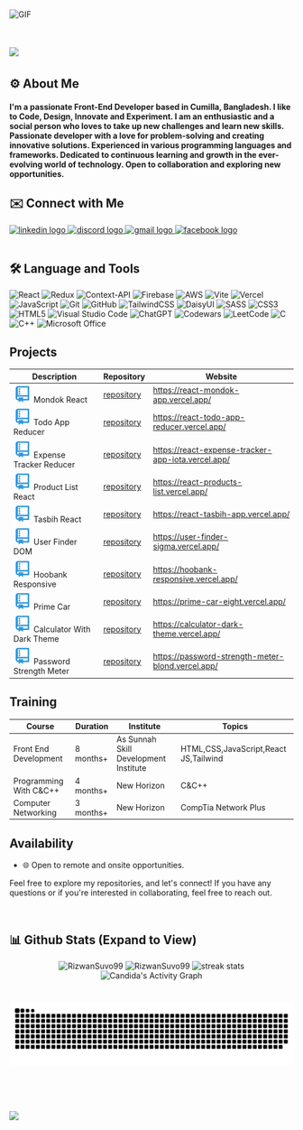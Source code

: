 <div style="width:100%;object-fit:cover;">
  <img align="center" alt="GIF" src="https://github.com/abhisheknaiidu/abhisheknaiidu/blob/master/code.gif?raw=true" width="850" height="320" />
</div>

<h1>
    <img src="https://readme-typing-svg.herokuapp.com/?font=Righteous&size=35&center=true&vCenter=true&width=500&height=70&duration=4000&lines=Hi+There!+👋+What's+up?;+I'm+Rizwan+Suvo!;" />
</h1>

## ⚙️ About Me
<h4>I'm a passionate Front-End Developer based in Cumilla, Bangladesh. I like to Code, Design, Innovate and Experiment. I am an enthusiastic and a social person who loves to take up new challenges and learn new skills. Passionate developer with a love for problem-solving and creating innovative solutions. Experienced in various programming languages and frameworks. Dedicated to continuous learning and growth in the ever-evolving world of technology. Open to collaboration and exploring new opportunities.</h4>

## ✉️ Connect with Me
<div align="left">
  <a href="https://www.linkedin.com/in/rizwanshuvo/" >
    <img src="https://img.shields.io/static/v1?message=LinkedIn&logo=linkedin&label=&color=0077B5&logoColor=white&labelColor=&style=for-the-badge" height="35" alt="linkedin logo"  />
  </a>

  <a href="https://discord.com/users/rizwansuvo" >
      <img src="https://img.shields.io/static/v1?message=Discord&logo=discord&label=&color=7289DA&logoColor=white&labelColor=&style=for-the-badge" height="35" alt="discord logo"  />
  <a/>

  <a href="https://mail.google.com/mail/?view=cm&to=rizwanshuvo@gmail.com">
      <img src="https://img.shields.io/static/v1?message=Gmail&logo=gmail&label=&color=D14836&logoColor=white&labelColor=&style=for-the-badge" height="35" alt="gmail logo"  />
  </a>

  <a href="https://www.facebook.com/rizwansuvo1">
     <img src="https://img.shields.io/static/v1?message=Facebook&logo=facebook&label=&color=0077B5&logoColor=white&labelColor=&style=for-the-badge" height="35" alt="facebook logo"  />
  </a>
</div>

<br/>

## 🛠 Language and Tools
 ![React](https://img.shields.io/badge/react-%2320232a.svg?style=for-the-badge&logo=react&logoColor=%2361DAFB)
 ![Redux](https://img.shields.io/badge/redux-%23593d88.svg?style=for-the-badge&logo=redux&logoColor=white)
 ![Context-API](https://img.shields.io/badge/Context--Api-000000?style=for-the-badge&logo=react)
 ![Firebase](https://img.shields.io/badge/firebase-%23039BE5.svg?style=for-the-badge&logo=firebase)
 ![AWS](https://img.shields.io/badge/AWS-%23FF9900.svg?style=for-the-badge&logo=amazon-aws&logoColor=white)
 ![Vite](https://img.shields.io/badge/vite-%23646CFF.svg?style=for-the-badge&logo=vite&logoColor=white)
 ![Vercel](https://img.shields.io/badge/vercel-%23000000.svg?style=for-the-badge&logo=vercel&logoColor=white)
 ![JavaScript](https://img.shields.io/badge/javascript-%23323330.svg?style=for-the-badge&logo=javascript&logoColor=%23F7DF1E)
 ![Git](https://img.shields.io/badge/git-%23F05033.svg?style=for-the-badge&logo=git&logoColor=white)
 ![GitHub](https://img.shields.io/badge/github-%23121011.svg?style=for-the-badge&logo=github&logoColor=white)
 ![TailwindCSS](https://img.shields.io/badge/tailwindcss-%2338B2AC.svg?style=for-the-badge&logo=tailwind-css&logoColor=white)
 ![DaisyUI](https://img.shields.io/badge/daisyui-5A0EF8?style=for-the-badge&logo=daisyui&logoColor=white)
 ![SASS](https://img.shields.io/badge/SASS-hotpink.svg?style=for-the-badge&logo=SASS&logoColor=white)
 ![CSS3](https://img.shields.io/badge/css3-%231572B6.svg?style=for-the-badge&logo=css3&logoColor=white)
 ![HTML5](https://img.shields.io/badge/html5-%23E34F26.svg?style=for-the-badge&logo=html5&logoColor=white)
 ![Visual Studio Code](https://img.shields.io/badge/Visual%20Studio%20Code-0078d7.svg?style=for-the-badge&logo=visual-studio-code&logoColor=white)
 ![ChatGPT](https://img.shields.io/badge/chatGPT-74aa9c?style=for-the-badge&logo=openai&logoColor=white)
 ![Codewars](https://img.shields.io/badge/Codewars-B1361E?style=for-the-badge&logo=codewars&logoColor=grey)
 ![LeetCode](https://img.shields.io/badge/LeetCode-000000?style=for-the-badge&logo=LeetCode&logoColor=#d16c06)
 ![C](https://img.shields.io/badge/c-%2300599C.svg?style=for-the-badge&logo=c&logoColor=white)
 ![C++](https://img.shields.io/badge/c++-%2300599C.svg?style=for-the-badge&logo=c%2B%2B&logoColor=white)
 ![Microsoft Office](https://img.shields.io/badge/Microsoft_Office-D83B01?style=for-the-badge&logo=microsoft-office&logoColor=white)

## Projects
<table>
<thead>
<tr>
<th>Description</th>
<th>Repository</th>
<th>Website</th>
</tr>
</thead>
<tbody>

<tr>
<td><a target="_blank" rel="noopener noreferrer" href="https://github.com/RizwanSuvo99/RizwanSuvo99/blob/main/assets/img/git-repository-line.svg"><img src="https://github.com/RizwanSuvo99/RizwanSuvo99/blob/main/assets/img/git-repository-line.svg" alt="" style="max-width: 100%;"></a> Mondok React</td>
<td><a href="https://github.com/RizwanSuvo99/react__Mondok__app">repository</a></td>
<td><a href="https://react-mondok-app.vercel.app/" rel="nofollow">https://react-mondok-app.vercel.app/</a></td>
</tr>

<tr>
<td><a target="_blank" rel="noopener noreferrer" href="https://github.com/RizwanSuvo99/RizwanSuvo99/blob/main/assets/img/git-repository-line.svg"><img src="https://github.com/RizwanSuvo99/RizwanSuvo99/blob/main/assets/img/git-repository-line.svg" alt="" style="max-width: 100%;"></a> Todo App Reducer</td>
<td><a href="https://github.com/RizwanSuvo99/react__todo--app--reducer">repository</a></td>
<td><a href="https://react-todo-app-reducer.vercel.app/">https://react-todo-app-reducer.vercel.app/</a></td>
</tr>

<tr>
<td><a target="_blank" rel="noopener noreferrer" href="https://github.com/RizwanSuvo99/RizwanSuvo99/blob/main/assets/img/git-repository-line.svg"><img src="https://github.com/RizwanSuvo99/RizwanSuvo99/blob/main/assets/img/git-repository-line.svg" alt="" style="max-width: 100%;"></a> Expense Tracker Reducer</td>
<td><a href="https://github.com/RizwanSuvo99/react__expense--tracker__app">repository</a></td>
<td><a href="https://react-expense-tracker-app-iota.vercel.app/" rel="nofollow">https://react-expense-tracker-app-iota.vercel.app/</a></td>
</tr>

<tr>
<td><a target="_blank" rel="noopener noreferrer" href="https://github.com/RizwanSuvo99/RizwanSuvo99/blob/main/assets/img/git-repository-line.svg"><img src="https://github.com/RizwanSuvo99/RizwanSuvo99/blob/main/assets/img/git-repository-line.svg" alt="" style="max-width: 100%;"></a> Product List React</td>
<td><a href="https://github.com/RizwanSuvo99/react__products--list">repository</a></td>
<td><a href="https://react-products-list.vercel.app/" rel="nofollow">https://react-products-list.vercel.app/</a></td>
</tr>

<tr>
<td><a target="_blank" rel="noopener noreferrer" href="https://github.com/RizwanSuvo99/RizwanSuvo99/blob/main/assets/img/git-repository-line.svg"><img src="https://github.com/RizwanSuvo99/RizwanSuvo99/blob/main/assets/img/git-repository-line.svg" alt="" style="max-width: 100%;"></a> Tasbih React</td>
<td><a href="https://github.com/RizwanSuvo99/react__tasbih--app">repository</a></td>
<td><a href="https://react-tasbih-app.vercel.app/" rel="nofollow">https://react-tasbih-app.vercel.app/</a></td>
</tr>

<tr>
<td><a target="_blank" rel="noopener noreferrer" href="https://github.com/RizwanSuvo99/RizwanSuvo99/blob/main/assets/img/git-repository-line.svg"><img src="https://github.com/RizwanSuvo99/RizwanSuvo99/blob/main/assets/img/git-repository-line.svg" alt="" style="max-width: 100%;"></a> User Finder DOM</td>
<td><a href="https://github.com/RizwanSuvo99/user__finder">repository</a></td>
<td><a href="https://user-finder-sigma.vercel.app/" rel="nofollow">https://user-finder-sigma.vercel.app/</a></td>
</tr>
  
<tr>
<td><a target="_blank" rel="noopener noreferrer" href="https://github.com/RizwanSuvo99/RizwanSuvo99/blob/main/assets/img/git-repository-line.svg"><img src="https://github.com/RizwanSuvo99/RizwanSuvo99/blob/main/assets/img/git-repository-line.svg" alt="" style="max-width: 100%;"></a> Hoobank Responsive</td>
<td><a href="https://github.com/RizwanSuvo99/hoobank-responsive">repository</a></td>
<td><a href="https://hoobank-responsive.vercel.app/" rel="nofollow">https://hoobank-responsive.vercel.app/</a></td>
</tr>

<tr>
<td><a target="_blank" rel="noopener noreferrer" href="https://github.com/RizwanSuvo99/RizwanSuvo99/blob/main/assets/img/git-repository-line.svg"><img src="https://github.com/RizwanSuvo99/RizwanSuvo99/blob/main/assets/img/git-repository-line.svg" alt="" style="max-width: 100%;"></a> Prime Car</td>
<td><a href="https://github.com/RizwanSuvo99/prime-car">repository</a></td>
<td><a href="https://prime-car-eight.vercel.app/" rel="nofollow">https://prime-car-eight.vercel.app/</a></td>
</tr>

<tr>
<td><a target="_blank" rel="noopener noreferrer" href="https://github.com/RizwanSuvo99/RizwanSuvo99/blob/main/assets/img/git-repository-line.svg"><img src="https://github.com/RizwanSuvo99/RizwanSuvo99/blob/main/assets/img/git-repository-line.svg" alt="" style="max-width: 100%;"></a> Calculator With Dark Theme</td>
<td><a href="https://github.com/RizwanSuvo99/calculator-dark-theme">repository</a></td>
<td><a href="https://calculator-dark-theme.vercel.app/" rel="nofollow">https://calculator-dark-theme.vercel.app/</a></td>
</tr>

<tr>
<td><a target="_blank" rel="noopener noreferrer" href="https://github.com/RizwanSuvo99/RizwanSuvo99/blob/main/assets/img/git-repository-line.svg"><img src="https://github.com/RizwanSuvo99/RizwanSuvo99/blob/main/assets/img/git-repository-line.svg" alt="" style="max-width: 100%;"></a> Password Strength Meter</td>
<td><a href="https://github.com/RizwanSuvo99/PasswordStrengthMeter">repository</a></td>
<td><a href="https://password-strength-meter-blond.vercel.app/" rel="nofollow">https://password-strength-meter-blond.vercel.app/</a></td>
</tr>



</tbody>
</table>


## Training


<table>
	<thead>
	   <tr>
		<th>Course</th>
		<th>Duration</th>
		<th>Institute</th>
		<th>Topics</th>
	   </tr>
	</thead>
	<tbody>
	   <tr>
		<td>Front End Development</td>
		<td>8 months+</td>
		<td>As Sunnah Skill Development Institute</td>
		<td>HTML,CSS,JavaScript,React JS,Tailwind</td>
	   </tr>
	   <tr>
		<td>Programming With C&C++</td>
		<td>4 months+</td>
		<td>New Horizon</td>
		<td>C&C++</td>
	   </tr>
	   <tr>
		<td>Computer Networking</td>
		<td>3 months+</td>
		<td>New Horizon</td>
		<td>CompTia Network Plus</td>
	   </tr>
	</tbody>
</table>

## Availability

- 🌐 Open to remote and onsite opportunities.
  
Feel free to explore my repositories, and let's connect! If you have any questions or if you're interested in collaborating, feel free to reach out.

<br/>

## 📊 Github Stats (Expand to View)

<div align="center">
 <img width="300" src="https://github-readme-stats.vercel.app/api?username=RizwanSuvo99&show_icons=true&locale=en&theme=algolia" alt="RizwanSuvo99" height="170"/>
 <img width="300" src="https://github-readme-stats.vercel.app/api/top-langs?username=RizwanSuvo99&show_icons=true&locale=en&layout=compact&theme=algolia" alt="RizwanSuvo99" height="160"/>
 <img width="600" height="150" src="https://github-readme-streak-stats-salesp07.vercel.app/?user=RizwanSuvo99&count_private=true&theme=react&border_radius=10" alt="streak stats"/>
 <img alt="Candida's Activity Graph" src="https://github-readme-activity-graph.vercel.app/graph?username=RizwanSuvo99&custom_title=Rizwan%20Suvo's%20Contribution%20Graph&theme=react-dark" />
</div>

###

<div align="center">
  <br>
  <img alt="snake eating my contributions" src="https://raw.githubusercontent.com/salesp07/salesp07/output/github-contribution-grid-snake.svg" />

  <br/><br/><br/>
</div>

![](https://komarev.com/ghpvc/?username=RizwanSuvo99&color=green)

